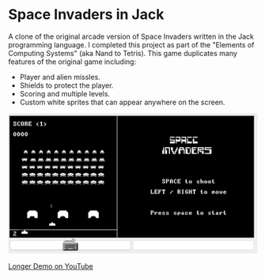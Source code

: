 # Space Invaders in Jack

A clone of the original arcade version of Space Invaders written in the Jack programming language. I completed this project as part of the "Elements of Computing Systems" (aka Nand to Tetris). This game duplicates many features of the original game including:

* Player and alien missles.
* Shields to protect the player.
* Scoring and multiple levels.
* Custom white sprites that can appear anywhere on the screen.

![Game Play](space-invaders.png)

[Longer Demo on YouTube](https://www.youtube.com/watch?v=jKqC16h59aE)

